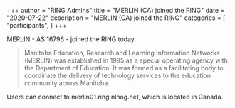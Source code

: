 +++
author = "RING Admins"
title = "MERLIN (CA) joined the RING"
date = "2020-07-22"
description = "MERLIN (CA) joined the RING"
categories = [
    "participants",
]
+++

MERLIN - AS 16796 - joined the RING today.

> Manitoba Education, Research and Learning Information Networks (MERLIN) was established in 1995 as a special operating agency with the Department of Education. It was formed as a facilitating body to coordinate the delivery of technology services to the education community across Manitoba.

Users can connect to merlin01.ring.nlnog.net, which is located in Canada.
